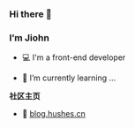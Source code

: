 ### Hi there 👋
### I’m Jiohn

- 💻 I'm a front-end developer

- 🌱 I’m currently learning ...

**社区主页**  

- 📝 [blog.hushes.cn](https://blog.hushes.cn/)

<!--
**hushed3/hushed3** is a ✨ _special_ ✨ repository because its `README.md` (this file) appears on your GitHub profile.

Here are some ideas to get you started:

- 🔭 I’m currently working on ...
- 🌱 I’m currently learning ...
- 👯 I’m looking to collaborate on ...
- 🤔 I’m looking for help with ...
- 💬 Ask me about ...
- 📫 How to reach me: ...
- 😄 Pronouns: ...
- ⚡ Fun fact: ...
-->
